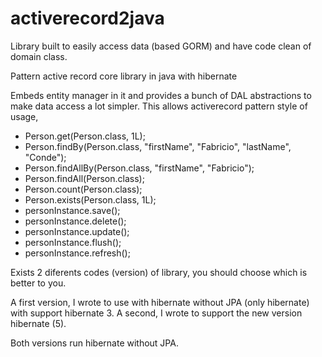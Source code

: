 # activerecord2java

Library built to easily access data (based GORM) and have code clean of domain class. 

Pattern active record core library in java with hibernate

Embeds entity manager in it and provides a bunch of DAL abstractions to make data access a lot simpler. This allows activerecord pattern style of usage,

 * Person.get(Person.class, 1L);
 * Person.findBy(Person.class, "firstName", "Fabricio", "lastName", "Conde");
 * Person.findAllBy(Person.class, "firstName", "Fabricio");
 * Person.findAll(Person.class);
 * Person.count(Person.class);
 * Person.exists(Person.class, 1L);
 * personInstance.save();
 * personInstance.delete();
 * personInstance.update();
 * personInstance.flush();
 * personInstance.refresh();

Exists 2 diferents codes (version) of library, you should choose which is better to you.

A first version, I wrote to use with hibernate without JPA (only hibernate) with support hibernate 3. A second, I wrote to support the new version hibernate (5).

Both versions run hibernate without JPA.
